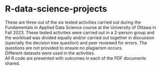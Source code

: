 # R-data-science-projects
These are three out of the six tested activities carried out during the Fundamentals in Applied Data Science course at the University of Ottawa in Fall 2023. These tested activities were carried out in a 2-person group and the workload was divided equally and/or carried out together in discussion (specially the decision tree question) and peer reviewed for errors. The questions are not provided to ensure no plagiarism occurs.  
Different datasets were used in the activities.  
All R code are presented with outcomes in each of the PDF documents shared. 
